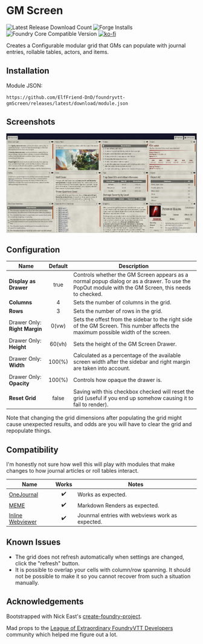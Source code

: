 # GM Screen

![Latest Release Download Count](https://img.shields.io/badge/dynamic/json?label=Downloads@latest&query=assets%5B1%5D.download_count&url=https%3A%2F%2Fapi.github.com%2Frepos%2FElfFriend-DnD%2Ffoundryvtt-gmScreen%2Freleases%2Flatest)
![Forge Installs](https://img.shields.io/badge/dynamic/json?label=Forge%20Installs&query=package.installs&suffix=%25&url=https%3A%2F%2Fforge-vtt.com%2Fapi%2Fbazaar%2Fpackage%2Fgm-screen&colorB=4aa94a)
![Foundry Core Compatible Version](https://img.shields.io/badge/dynamic/json.svg?url=https%3A%2F%2Fraw.githubusercontent.com%2FElfFriend-DnD%2Ffoundryvtt-gmScreen%2Fmain%2Fsrc%2Fmodule.json&label=Foundry%20Version&query=$.compatibleCoreVersion&colorB=orange)
[![ko-fi](https://img.shields.io/badge/-buy%20me%20a%20coke-%23FF5E5B)](https://ko-fi.com/elffriend)


Creates a Configurable modular grid that GMs can populate with journal entries, rollable tables, actors, and items.

## Installation

Module JSON:

```
https://github.com/ElfFriend-DnD/foundryvtt-gmScreen/releases/latest/download/module.json
```

## Screenshots

![Demonstration of the GM Screen Grid with dnd5e content.](readme-img/dnd5e-demo.jpg)

## Configuration

| **Name**                      | Default | Description                                                                                                                                         |
| ----------------------------- | :-----: | --------------------------------------------------------------------------------------------------------------------------------------------------- |
| **Display as Drawer**         |  true   | Controls whether the GM Screen appears as a normal popup dialog or as a drawer. To use the PopOut module with the GM Screen, this needs to checked. |
| **Columns**                   |    4    | Sets the number of columns in the grid.                                                                                                             |
| **Rows**                      |    3    | Sets the number of rows in the grid.                                                                                                                |
| Drawer Only: **Right Margin** |  0(vw)  | Sets the offest from the sidebar to the right side of the GM Screen. This number affects the maximum possible width of the screen.                  |
| Drawer Only: **Height**       | 60(vh)  | Sets the height of the GM Screen Drawer.                                                                                                            |
| Drawer Only: **Width**        | 100(%)  | Calculated as a percentage of the available screen width after the sidebar and right margin are taken into account.                                 |
| Drawer Only: **Opacity**      | 100(%)  | Controls how opaque the drawer is.                                                                                                                  |
| **Reset Grid**                |  false  | Saving with this checkbox checked will reset the grid (useful if you end up somehow causing it to fail to render).                                  |

Note that changing the grid dimensions after populating the grid might cause unexpected results, and odds are you will have to clear the grid and repopulate things.

## Compatibility

I'm honestly not sure how well this will play with modules that make changes to how journal articles or roll tables interact.

| **Name**                                                               |       Works        | Notes                                            |
| ---------------------------------------------------------------------- | :----------------: | ------------------------------------------------ |
| [OneJournal](https://gitlab.com/fvtt-modules-lab/one-journal)          | :heavy_check_mark: | Works as expected.                               |
| [MEME](https://github.com/Moerill/fvtt-markdown-editor)                | :heavy_check_mark: | Markdown Renders as expected.                    |
| [Inline Webviewer](https://github.com/ardittristan/VTTInlineWebviewer) | :heavy_check_mark: | Jounrnal entries with webviews work as expected. |

## Known Issues

- The grid does not refresh automatically when settings are changed, click the "refresh" button.
- It is possible to overlap your cells with column/row spanning. It should not be possible to make it so you cannot recover from such a situation manually.

## Acknowledgements

Bootstrapped with Nick East's [create-foundry-project](https://gitlab.com/foundry-projects/foundry-pc/create-foundry-project).

Mad props to the [League of Extraordinary FoundryVTT Developers](https://forums.forge-vtt.com/c/package-development/11) community which helped me figure out a lot.
